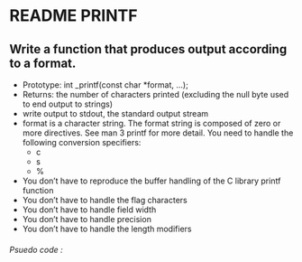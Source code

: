 <body>
<h1>README PRINTF</h1>

<h2>Write a function that produces output according to a format.</h2>
<ul>
<li>Prototype: int _printf(const char *format, ...);</li>
<li>Returns: the number of characters printed (excluding the null byte used to end output to strings)</li>
<li>write output to stdout, the standard output stream</li>
<li>format is a character string. The format string is composed of zero or more directives. See man 3 printf for more detail. You need to handle the following conversion specifiers:
	<ul>
		<li>c</li>
		<li>s</li>
		<li>%</li>
	</ul>
</li>
<li>You don’t have to reproduce the buffer handling of the C library printf function
</li>
<li>You don’t have to handle the flag characters</li>
<li>You don’t have to handle field width</li>
<li>You don’t have to handle precision</li>
<li>You don’t have to handle the length modifiers</li>
</ul>
<h6>Psuedo code :</h6>

</body>
<!--
- Checking is the format is NULL, and return (-1) is case it is;
- Fetch variadic arguments;
- loop over format;
	- check if the character in the itteration is equal to %, if true :
		- check if the next character is null, if true :
			- return (-1);
		- Use the switch to check the character that is after the %;
			- in case it's s :
				- Loop trough the argument and print using _putchar;
				- count each character count++;
				- increment the itteration;
			- in case it's c :
				- print the argument using _putchar;
				- Increment the count;
				- increment the itteration;
			- in case % :
				- print the curent character;
				- Increment the counter;
				- increment the itteration;
			- default :
				- print the character;
				- increment the counter;
	- if not equals to % :
		- print character;
		- increment the count;
	- increment the itteration;


<!--

- print asci code to char
- treat (null)
- %\0 return number is not -1
- _printf("test%"); shouldnt print test at start
- _printf("%  s", "valid format"); should





- clean the code
- understand task 1
- make solution > and psuedo code
- start coding, testing , debuging




notes task1:
- %d :
- print the decimal representation of an integer
- signed or unsigned integers
- include a minus sign (-)

- %i :
- print the decimal representation of an integer
- it can take  decimal, octal, or hexadecimal input and print it into base 10
	- prefix :
		starts with 0 :octal number (0405)
		starts with 0x or 0X :hexadecimal


(
	behavior of %i and %d can differ in some edge cases when dealing with special values like NaN, Inf, and negative zero. However, these cases are relatively rare and are likely not to affect most programming tasks.
)

notice they remove :
You don’t have to reproduce the buffer handling of the C library printf function




- Checking is the format is NULL, and return (-1) is case it is;
- Fetch variadic arguments;
- loop over format;
	- check if the character in the itteration is equal to %, if true :
		- check if the next character is null, if true :
			- return (-1);
		- Use the switch to check the character that is after the %;
			- in case it's s :
				- Loop trough the argument and print using _putchar;
				- count each character count++;
				- increment the itteration;
			- in case it's c :
				- print the argument using _putchar;
				- Increment the count;
				- increment the itteration;
			- in case % :
				- print the curent character;
				- Increment the counter;
				- increment the itteration;
			- in case d OR i : //printf("num:%dcent",50) > "num:50cent"
				- then loop over the number as long num > 0
					- print the num % 10
					- num = num / 10
					- Increment the counter;
					- increment the itteration of interior loop;
				- increment the itteration;
			- default :
				- print the character;
				- increment the counter;
	- if not equals to % :
		- print character;
		- increment the count;
	- increment the itteration;


- we forget betty, create cases i d , test main
	- add %i %d in switch
- create function for each case :
	- cases each one have function ( to reduce the size for bitty, clean code)


/*
		for (j = 0; num > 0; j++)
		{
			_putchar((num % 10) + '0');
			num /= 10;
			res++;
		}

*/
-->

